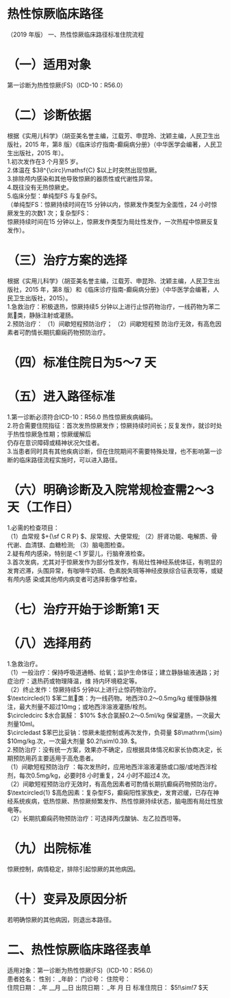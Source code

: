 # 热性惊厥临床路径  
（2019 年版）     一、热性惊厥临床路径标准住院流程  
# （一）适用对象  
第一诊断为热性惊厥(FS)（ICD-10：R56.0）  
# （二）诊断依据  
根据《实用儿科学》（胡亚美名誉主编，江载芳、申昆玲、沈颖主编，人民卫生出版社，2015 年，第8 版）《临床诊疗指南-癫痫病分册》（中华医学会编著，人民卫生出版社，2015 年）。  
1.初次发作在3 个月至5 岁。  
2.体温在 $38^{\circ}\mathsf{C} $以上时突然出现惊厥。  
3.排除颅内感染和其他导致惊厥的器质性或代谢性异常。  
4.既往没有无热惊厥史。  
5.临床分型：单纯型FS 与复杂FS。  
（单纯型FS：惊厥持续时间在15 分钟以内，惊厥发作类型为全面性，24 小时惊厥发生的次数1 次；复杂型FS：  
惊厥持续时间在15 分钟以上，惊厥发作类型为局灶性发作，一次热程中惊厥反复发作）。  
# （三）治疗方案的选择  
根据《实用儿科学》（胡亚美名誉主编，江载芳、申昆玲、沈颖主编，人民卫生出版社，2015 年，第8 版）和《临床诊疗指南-癫痫病分册》（中华医学会编著，人民卫生出版社，2015）。  
1.急救治疗：积极退热，惊厥持续5 分钟以上进行止惊药物治疗，一线药物为苯二氮类，静脉注射或灌肠。  
2.预防治疗： （1）间歇短程预防治疗； （2）间歇短程预 防治疗无效，有高危因素者可酌情长期抗癫痫药物预防治疗。  
# （四）标准住院日为5～7 天  
# （五）进入路径标准  
1.第一诊断必须符合ICD-10：R56.0 热性惊厥疾病编码。  
2.符合需要住院指征：首次发热惊厥发作；惊厥持续时间长；反复发作，就诊时处于热性惊厥急性期；惊厥缓解后  
仍存在意识障碍或精神状况欠佳者。  
3.当患者同时具有其他疾病诊断，但在住院期间不需要特殊处理，也不影响第一诊断的临床路径流程实施时，可以进入路径。  
# （六）明确诊断及入院常规检查需2～3 天（工作日）  
1.必需的检查项目：  
（1）血常规 $+{\sf C R P} $、尿常规、大便常规; （2）肝肾功能、电解质、骨代谢、血清镁、血糖检测; （3）脑电图检查。  
2.疑有颅内感染，特别是＜1 岁婴儿，行脑脊液检查。  
3.首次发病，尤其对于惊厥发作为部分性发作，有局灶性神经系统体征，有明显的发育迟滞，头围异常，有咖啡牛奶斑、色素脱失斑等神经皮肤综合征表现等，或疑有颅内感 染或其他颅内病变者可选择影像学检查。  
# （七）治疗开始于诊断第1 天  
# （八）选择用药  
1.急救治疗。  
（1）一般治疗：保持呼吸道通畅、给氧；监护生命体征；建立静脉输液通路；对症治疗：退热药或物理降温，维 持内环境稳定等。  
（2）终止发作：惊厥持续5 分钟以上进行止惊药物治疗。  
$\textcircled{1} $苯二氮类：为一线药物。地西泮0.2～0.5mg/kg 缓慢静脉推注，最大剂量不超过10mg；或地西泮溶液灌肠/栓剂。  
$\circledcirc $水合氯醛： $10\% $水合氯醛0.2～0.5ml/kg 保留灌肠，一次最大剂量10ml。  
$\circledast $苯巴比妥钠：惊厥未能控制或再次发作，负荷量 $8\mathrm{\sim} $10mg/kg.次，一次最大剂量 $0.2\!\sim\!0.39. $。  
2.预防治疗：没有统一方案，效果亦不确定，应根据具体情况和家长协商决定，长期预防用药主要适用于高危患者。  
（1）间歇短程预防治疗 ：每次发热时，应用地西泮溶液灌肠或口服/或地西泮栓剂，每次0.5mg/kg，必要时8 小时重复，24 小时不超过4 次。  
（2）间歇短程预防治疗无效时，有高危因素者可酌情长期抗癫痫药物预防治疗。  
$\textcircled{1} $高危因素：复杂型FS，癫痫阳性家族史，发育迟缓，已存在神经系统疾病，低热惊厥、热惊厥频繁发作、热性惊厥持续状态，脑电图有局灶性放电等。  
（2）长期抗癫痫药物预防治疗：可选择丙戊酸钠、左乙拉西坦等。  
# （九）出院标准  
惊厥控制，病情稳定，排除引起惊厥的其他病因。  
# （十）变异及原因分析  
若明确惊厥的其他病因，则退出本路径。  
# 二、热性惊厥临床路径表单  
适用对象：第一诊断为热性惊厥(FS)（ICD-10：R56.0）  
患者姓名：    性别：   _年龄：    门诊号：    住院号：  
住院日期：   _年  __月  __日 出院日期：   _年  月  日 标准住院日： $5\!\sim\!7 $天  
